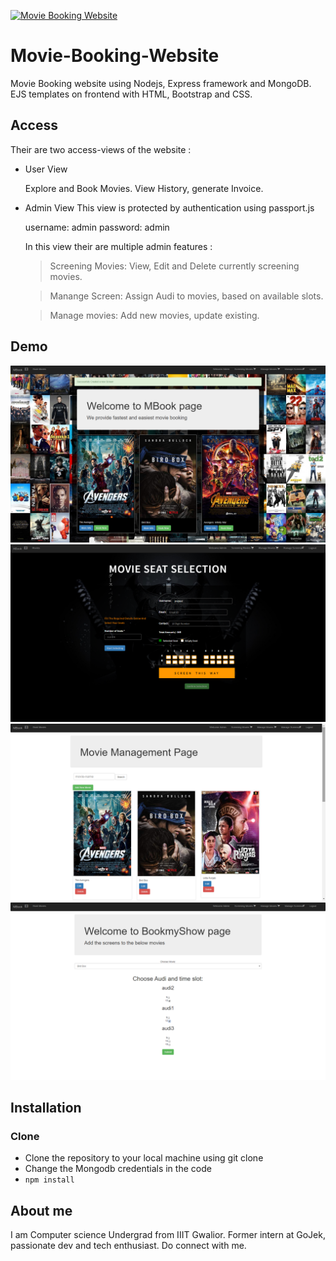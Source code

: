 
[![Movie Booking Website](http://i.imgur.com/sample/movie_booking.gif)]()

# Movie-Booking-Website
Movie Booking website using Nodejs, Express framework and MongoDB. EJS templates on frontend with HTML, Bootstrap and CSS.

## Access
Their are two access-views of the website :
- User View

  Explore and Book Movies. View History, generate Invoice. 
  
- Admin View
    This view is protected by authentication using passport.js
    
    username: admin
    password: admin
    
    In this view their are multiple admin features :
    
   >Screening Movies: View, Edit and Delete currently screening movies.
    
   >Manange Screen: Assign Audi to movies, based on available slots.
    
   >Manage movies: Add new movies, update existing.

## Demo
[![Movie Booking Website](/sample/images/main_page.png)]()
[![Movie Booking Website](/sample/images/booking_page.png)]()
[![Movie Booking Website](/sample/images/movies_page.png)]()
[![Movie Booking Website](/sample/images/admin_page.png)]()


## Installation


### Clone 
- Clone the repository to your local machine using git clone 
- Change the Mongodb credentials in the code
- `npm install`

## About me
I am Computer science Undergrad from IIIT Gwalior. Former intern at GoJek, passionate dev and tech enthusiast. Do connect with me.

    

